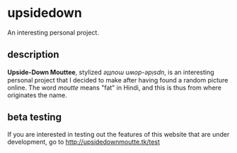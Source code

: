 # upsidedown
An interesting personal project.

## description
**Upside-Down Mouttee**, stylized _ǝʇʇnoɯ uʍop-ǝpᴉsdn_, is an interesting personal project that I decided to make after having found a random picture online. The word _moutte_ means "fat" in Hindi, and this is thus from where originates the name.

## beta testing
If you are interested in testing out the features of this website that are under development, go to http://upsidedownmoutte.tk/test
